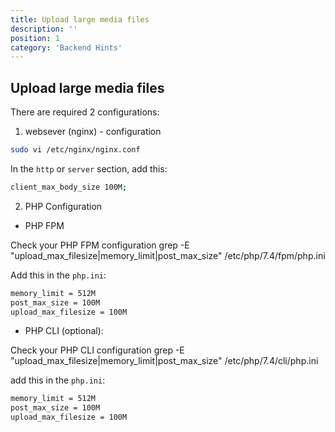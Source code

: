 ```yaml
---
title: Upload large media files
description: ''
position: 1
category: 'Backend Hints'
---
```



## Upload large media files

There are required 2 configurations: 

1. websever (nginx) - configuration

```bash
sudo vi /etc/nginx/nginx.conf
```

In the `http` or `server` section, add this: 

```bash
client_max_body_size 100M;
```


2. PHP Configuration

- PHP FPM

<alert type="success"> Check your PHP FPM configuration grep -E "upload_max_filesize|memory_limit|post_max_size" /etc/php/7.4/fpm/php.ini</alert>



Add this in the `php.ini`:

```bash
memory_limit = 512M
post_max_size = 100M
upload_max_filesize = 100M
```

- PHP CLI (optional):

<alert> Check your PHP CLI configuration grep -E "upload_max_filesize|memory_limit|post_max_size" /etc/php/7.4/cli/php.ini</alert>

add this in the `php.ini`:

```bash
memory_limit = 512M
post_max_size = 100M
upload_max_filesize = 100M
```
